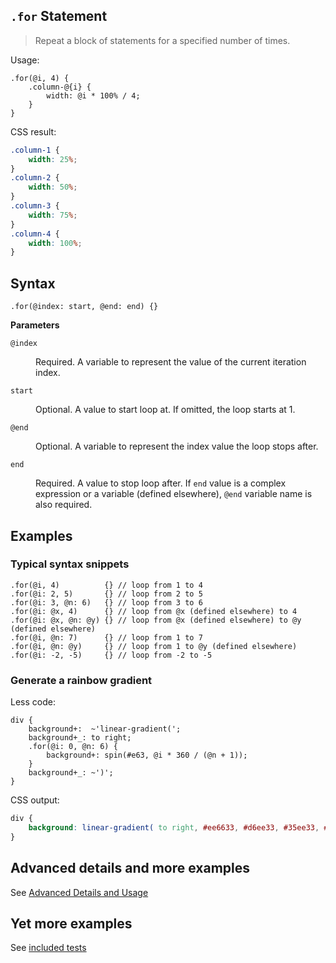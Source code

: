 
## `.for` Statement

>Repeat a block of statements for a specified number of times.


Usage:
```less
.for(@i, 4) {
    .column-@{i} {
        width: @i * 100% / 4;
    }
}
```
CSS result:
```css
.column-1 {
    width: 25%;
}
.column-2 {
    width: 50%;
}
.column-3 {
    width: 75%;
}
.column-4 {
    width: 100%;
}
```


## Syntax
```less
.for(@index: start, @end: end) {}
```

**Parameters** <dl></dl>
`@index` <dl><dd>
    Required. A variable to represent the value of the current iteration index.
    </dd></dl>
`start` <dl><dd>
    Optional. A value to start loop at.
    If omitted, the loop starts at 1.
    </dd></dl>
`@end` <dl><dd>
    Optional. A variable to represent the index value the loop stops after.
    </dd></dl>
`end` <dl><dd>
    Required. A value to stop loop after.
    If `end` value is a complex expression or a variable (defined elsewhere), `@end` variable name is also required.
    </dd></dl>


## Examples

### Typical syntax snippets
```less
.for(@i, 4)          {} // loop from 1 to 4
.for(@i: 2, 5)       {} // loop from 2 to 5
.for(@i: 3, @n: 6)   {} // loop from 3 to 6
.for(@i: @x, 4)      {} // loop from @x (defined elsewhere) to 4
.for(@i: @x, @n: @y) {} // loop from @x (defined elsewhere) to @y (defined elsewhere)
.for(@i, @n: 7)      {} // loop from 1 to 7
.for(@i, @n: @y)     {} // loop from 1 to @y (defined elsewhere)
.for(@i: -2, -5)     {} // loop from -2 to -5
```

### Generate a rainbow gradient
Less code:
```less
div {
    background+:  ~'linear-gradient(';
    background+_: to right;
    .for(@i: 0, @n: 6) {
        background+: spin(#e63, @i * 360 / (@n + 1));
    }
    background+_: ~')';
}
```
CSS output:
```css
div {
    background: linear-gradient( to right, #ee6633, #d6ee33, #35ee33, #33eed1, #336bee, #9b33ee, #ee33a0 );
}
```


## Advanced details and more examples
See [Advanced Details and Usage](for-adv.md)

## Yet more examples
See [included tests](../test/less/for.less)